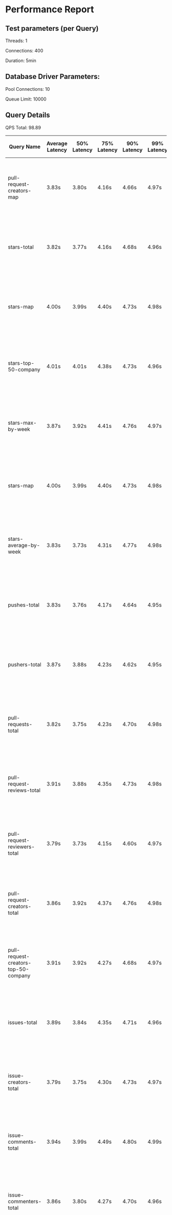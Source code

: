 # Performance Report

## Test parameters (per Query)

Threads: 1

Connections: 400

Duration: 5min

## Database Driver Parameters:

Pool Connections: 10

Queue Limit: 10000

## Query Details

QPS Total: 98.89

| Query Name                           | Average Latency | 50% Latency | 75% Latency | 90% Latency | 99% Latency | Request in Duration                   | Request/Sec | Socket Errors                                               | HTTP Errors |
|--------------------------------------|-----------------|-------------|-------------|-------------|-------------|---------------------------------------|-------------|-------------------------------------------------------------|-------------|
| pull-request-creators-map            | 3.83s           | 3.80s       | 4.16s       | 4.66s       | 4.97s       | 894 requests in 5.00m, 1.41MB read    | 2.98        | Socket errors: connect 4528, read 451, write 0, timeout 190 | 2           |
| stars-total                          | 3.82s           | 3.77s       | 4.16s       | 4.68s       | 4.96s       | 1057 requests in 5.00m, 561.58KB read | 3.52        | Socket errors: connect 4438, read 496, write 0, timeout 212 |             |
| stars-map                            | 4.00s           | 3.99s       | 4.40s       | 4.73s       | 4.98s       | 1203 requests in 5.00m, 5.39MB read   | 4.01        | Socket errors: connect 4765, read 769, write 0, timeout 419 | 4           |
| stars-top-50-company                 | 4.01s           | 4.01s       | 4.38s       | 4.73s       | 4.96s       | 936 requests in 5.00m, 2.91MB read    | 3.12        | Socket errors: connect 4515, read 554, write 0, timeout 270 |             |
| stars-max-by-week                    | 3.87s           | 3.92s       | 4.41s       | 4.76s       | 4.97s       | 1493 requests in 5.00m, 0.91MB read   | 4.98        | Socket errors: connect 4522, read 714, write 0, timeout 557 | 3           |
| stars-map                            | 4.00s           | 3.99s       | 4.40s       | 4.73s       | 4.98s       | 1203 requests in 5.00m, 5.39MB read   | 4.01        | Socket errors: connect 4765, read 769, write 0, timeout 419 | 4           |
| stars-average-by-week                | 3.83s           | 3.73s       | 4.31s       | 4.77s       | 4.98s       | 1008 requests in 5.00m, 638.16KB read | 3.36        | Socket errors: connect 4401, read 498, write 0, timeout 305 |             |
| pushes-total                         | 3.83s           | 3.76s       | 4.17s       | 4.64s       | 4.95s       | 1005 requests in 5.00m, 510.70KB read | 3.35        | Socket errors: connect 4539, read 493, write 0, timeout 197 |             |
| pushers-total                        | 3.87s           | 3.88s       | 4.23s       | 4.62s       | 4.95s       | 1025 requests in 5.00m, 550.09KB read | 3.42        | Socket errors: connect 4623, read 469, write 0, timeout 165 | 2           |
| pull-requests-total                  | 3.82s           | 3.75s       | 4.23s       | 4.70s       | 4.98s       | 854 requests in 5.00m, 461.16KB read  | 2.85        | Socket errors: connect 4553, read 422, write 0, timeout 171 |             |
| pull-request-reviews-total           | 3.91s           | 3.88s       | 4.35s       | 4.73s       | 4.98s       | 1705 requests in 5.00m, 0.91MB read   | 5.68        | Socket errors: connect 4652, read 768, write 0, timeout 433 | 2           |
| pull-request-reviewers-total         | 3.79s           | 3.73s       | 4.15s       | 4.60s       | 4.97s       | 1163 requests in 5.00m, 648.10KB read | 3.88        | Socket errors: connect 4649, read 595, write 0, timeout 204 | 1           |
| pull-request-creators-total          | 3.86s           | 3.92s       | 4.37s       | 4.76s       | 4.98s       | 1254 requests in 5.00m, 683.55KB read | 4.18        | Socket errors: connect 4559, read 596, write 0, timeout 443 | 4           |
| pull-request-creators-top-50-company | 3.91s           | 3.92s       | 4.27s       | 4.68s       | 4.97s       | 982 requests in 5.00m, 2.45MB read    | 3.27        | Socket errors: connect 4599, read 526, write 0, timeout 188 |             |
| issues-total                         | 3.89s           | 3.84s       | 4.35s       | 4.71s       | 4.96s       | 1215 requests in 5.00m, 651.42KB read | 4.05        | Socket errors: connect 4353, read 564, write 0, timeout 230 | 1           |
| issue-creators-total                 | 3.79s           | 3.75s       | 4.30s       | 4.73s       | 4.97s       | 1361 requests in 5.00m, 735.51KB read | 4.53        | Socket errors: connect 4486, read 624, write 0, timeout 422 | 3           |
| issue-comments-total                 | 3.94s           | 3.99s       | 4.49s       | 4.80s       | 4.99s       | 1520 requests in 5.00m, 836.21KB read | 5.07        | Socket errors: connect 4403, read 682, write 0, timeout 656 |             |
| issue-commenters-total               | 3.86s           | 3.80s       | 4.27s       | 4.70s       | 4.96s       | 1103 requests in 5.00m, 602.49KB read | 3.68        | Socket errors: connect 4369, read 518, write 0, timeout 270 |             |
| forkers-total                        | 3.85s           | 3.82s       | 4.27s       | 4.70s       | 4.94s       | 790 requests in 5.00m, 425.71KB read  | 2.63        | Socket errors: connect 4390, read 406, write 0, timeout 189 | 2           |
| committers-total                     | 3.93s           | 3.91s       | 4.41s       | 4.78s       | 4.99s       | 1483 requests in 5.00m, 795.45KB read | 4.94        | Socket errors: connect 4665, read 715, write 0, timeout 480 | 1           |
| commits-total                        | 3.88s           | 3.84s       | 4.16s       | 3.88s       | 4.97s       | 953 requests in 5.00m, 512.82KB read  | 3.18        | Socket errors: connect 4588, read 466, write 0, timeout 172 | 2           |
| commit-commenters-total              | 3.88s           | 3.97s       | 4.38s       | 4.75s       | 4.98s       | 1621 requests in 5.00m, 0.86MB read   | 5.40        | Socket errors: connect 4438, read 800, write 0, timeout 522 | 3           |
| commits-time-distribution            | 3.86s           | 3.86s       | 4.22s       | 4.64s       | 4.97s       | 921 requests in 5.00m, 4.43MB read    | 3.07        | Socket errors: connect 4563, read 568, write 0, timeout 266 | 1           |
| pull-requests-history                | 3.91s           | 3.96s       | 4.38s       | 4.74s       | 7.82        | 1176 requests in 5.00m, 7.23MB read   | 3.92        | Socket errors: connect 4568, read 731, write 0, timeout 483 | 4           |
| pull-request-creators-per-month      | 3.94s           | 3.88s       | 4.41s       | 4.83s       | 4.98s       | 920 requests in 5.00m, 5.51MB read    | 3.07        | Socket errors: connect 4454, read 564, write 0, timeout 344 | 1           |
| stars-history                        | 4.05s           | 4.03s       | 4.40s       | 4.05s       | 4.98s       | 823 requests in 5.00m, 7.08MB read    | 2.74        | Socket errors: connect 4547, read 551, write 0, timeout 241 | 1           |
